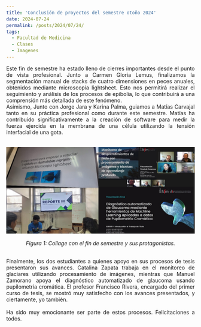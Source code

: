 ```yaml
---
title: 'Conclusión de proyectos del semestre otoño 2024'
date: 2024-07-24
permalink: /posts/2024/07/24/
tags:
  - Facultad de Medicina
  - Clases
  - Imagenes
---
```

<div style="text-align: justify;">Este fin de semestre ha estado lleno de cierres importantes desde el punto de vista profesional. Junto a Carmen Gloria Lemus, finalizamos la segmentación manual de stacks de cuatro dimensiones en peces anuales, obtenidos mediante microscopía lightsheet. Esto nos permitirá realizar el seguimiento y análisis de los procesos de epibolia, lo que contribuirá a una comprensión más detallada de este fenómeno.</div>
<div style="text-align: justify;">Asimismo, Junto con Jorge Jara y Karina Palma, guiamos a Matías Carvajal tanto en su práctica profesional como durante este semestre. Matías ha contribuido significativamente a la creación de software para medir la fuerza ejercida en la membrana de una célula utilizando la tensión interfacial de una gota.</div>
<br>


<p align="center">
  <p align="center">
  <img src="/files/2407_01.jpg" alt="Collage con el fin de semestre y sus protagonistas">
</p>
<p align="center">
  <em>Figura 1: Collage con el fin de semestre y sus protagonistas.</em>
</p>
<br>
<div style="text-align: justify;">Finalmente, los dos estudiantes a quienes apoyo en sus procesos de tesis presentaron sus avances. Catalina Zapata trabaja en el monitoreo de glaciares utilizando procesamiento de imágenes, mientras que Manuel Zamorano apoya el diagnóstico automatizado de glaucoma usando pupilometría cromática. El profesor Francisco Rivera, encargado del primer curso de tesis, se mostró muy satisfecho con los avances presentados, y ciertamente, yo también.</div>
<br>
<div style="text-align: justify;">Ha sido muy emocionante ser parte de estos procesos. Felicitaciones a todos.</div>
